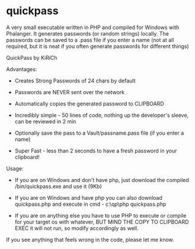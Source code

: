 # quickpass
A very small executable written in PHP and compiled for Windows with Phalanger. It generates passwords (or random strings) locally.
The passwords can be saved to a .pass file if you enter a name (not at all required, but it is neat if you often generate passwords for different things)


QuickPass by KiRiCh

Advantages:

- Creates Strong Passwords of 24 chars by default

- Passwords are NEVER sent over the network

- Automatically copies the generated password to CLIPBOARD

- Incredibly simple - 50 lines of code, nothing up the developer's sleeve, can be reviewed in 2 min

- Optionally save the pass to a Vault/passname.pass file (if you enter a name)

- Super Fast - less than 2 seconds to have a fresh password in your clipboard!


Usage:

- If you are on Windows and don't have php, just download the compiled /bin/quickpass.exe and use it (9Kb)

- If you are on Windows and have php you can also download quickpass.php and execute in cmd - c:\qp\php quickpass.php

- If you are on anything else you have to use PHP to execute or compile for your target os with whatever, BUT MIND THE COPY TO CLIPBOARD EXEC it will not run, so modify accordingly as well.

If you see anything that feels wrong in the code, please let me know.

